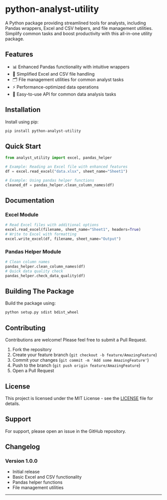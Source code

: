 # python-analyst-utility

A Python package providing streamlined tools for analysts, including Pandas wrappers, Excel and CSV helpers, and file management utilities. Simplify common tasks and boost productivity with this all-in-one utility package.

## Features

- 📊 Enhanced Pandas functionality with intuitive wrappers
- 📑 Simplified Excel and CSV file handling
- 🗂️ File management utilities for common analyst tasks
- ⚡ Performance-optimized data operations
- 🔧 Easy-to-use API for common data analysis tasks

## Installation

Install using pip:

```bash
pip install python-analyst-utility
```

## Quick Start

```python
from analyst_utility import excel, pandas_helper

# Example: Reading an Excel file with enhanced features
df = excel.read_excel("data.xlsx", sheet_name="Sheet1")

# Example: Using pandas helper functions
cleaned_df = pandas_helper.clean_column_names(df)
```

## Documentation

### Excel Module

```python
# Read Excel files with additional options
excel.read_excel(filename, sheet_name="Sheet1", headers=True)
# Write to Excel with formatting
excel.write_excel(df, filename, sheet_name="Output")
```

### Pandas Helper Module

```python
# Clean column names
pandas_helper.clean_column_names(df)
# Quick data quality check
pandas_helper.check_data_quality(df)
```

## Building The Package

Build the package using:

```bash
python setup.py sdist bdist_wheel
```

## Contributing

Contributions are welcome! Please feel free to submit a Pull Request.

1. Fork the repository
2. Create your feature branch (`git checkout -b feature/AmazingFeature`)
3. Commit your changes (`git commit -m 'Add some AmazingFeature'`)
4. Push to the branch (`git push origin feature/AmazingFeature`)
5. Open a Pull Request

## License

This project is licensed under the MIT License - see the [LICENSE](LICENSE) file for details.

## Support

For support, please open an issue in the GitHub repository.

## Changelog

### Version 1.0.0
- Initial release
- Basic Excel and CSV functionality
- Pandas helper functions
- File management utilities

---